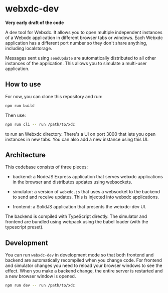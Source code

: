 # webxdc-dev

**Very early draft of the code**

A dev tool for Webxdc. It allows you to open multiple independent instances of
a Webxdc application in different browser tabs or windows. Each Webxdc
application has a different port number so they don't share anything, including
localstorage.

Messages sent using `sendUpdate` are automatically distributed to all other
instances of the application. This allows you to simulate a multi-user
application.

## How to use

For now, you can clone this repository and run:

```sh
npm run build
```

Then use:

```sh
npm run cli -- run /path/to/xdc
```

to run an Webxdc directory. There's a UI on port 3000 that lets you open
instances in new tabs. You can also add a new instance using this UI.

## Architecture

This codebase consists of three pieces:

- backend: a NodeJS Express application that serves webxdc applications in the
  browser and distributes updates using websockets.

- simulator: a version of `webxdc.js` that uses a websocket to the backend to
  send and receive updates. This is injected into webxdc applications.

- frontend: a SolidJS application that presents the webxdc-dev UI.

The backend is compiled with TypeScript directly. The simulator and frontend are bundled using webpack using the babel loader (with the typescript preset).

## Development

You can run `webxdc-dev` in development mode so that both frontend and backend
are automatically recompiled when you change code. For frontend and simulator
changes you need to reload your browser windows to see the effect. When you
make a backend change, the entire server is restarted and a new browser window
is opened.

```sh
npm run dev -- run /path/to/xdc
```
